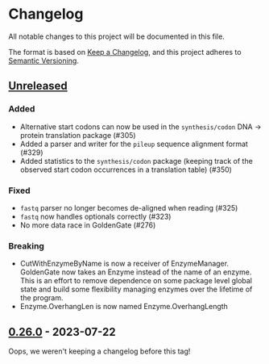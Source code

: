 # Changelog

All notable changes to this project will be documented in this file.

The format is based on [Keep a Changelog](https://keepachangelog.com/en/1.0.0/),
and this project adheres to [Semantic Versioning](https://semver.org/spec/v2.0.0.html).

## [Unreleased]

### Added
- Alternative start codons can now be used in the `synthesis/codon` DNA -> protein translation package (#305)
- Added a parser and writer for the `pileup` sequence alignment format (#329)
- Added statistics to the `synthesis/codon` package (keeping track of the observed start codon occurrences in a translation table) (#350)

### Fixed
- `fastq` parser no longer becomes de-aligned when reading (#325)
- `fastq` now handles optionals correctly (#323)
-  No more data race in GoldenGate (#276)

### Breaking
- CutWithEnzymeByName is now a receiver of EnzymeManager. GoldenGate now takes an Enzyme instead of the name of an enzyme.
This is an effort to remove dependence on some package level global state and build some flexibility managing enzymes
over the lifetime of the program.
- Enzyme.OverhangLen is now named Enzyme.OverhangLength

## [0.26.0] - 2023-07-22
Oops, we weren't keeping a changelog before this tag!

[unreleased]: https://github.com/TimothyStiles/poly/compare/v0.26.0...main
[0.26.0]: https://github.com/TimothyStiles/poly/releases/tag/v0.26.0
